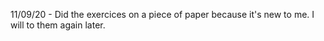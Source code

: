 11/09/20 - Did the exercices on a piece of paper because it's new to me. I will to them again later. 

